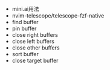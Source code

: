 - mini.ai用法
- nvim-telescope/telescope-fzf-native
- find buffer
- pin buffer
- close right buffers
- close left buffers
- close other buffers
- sort buffer
- close target buffer